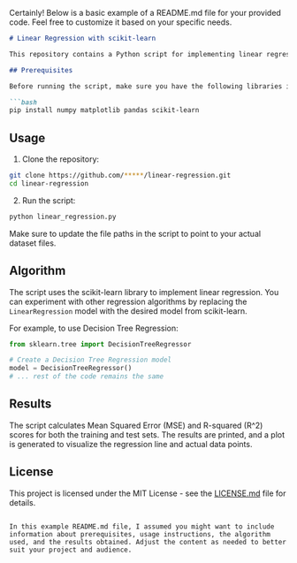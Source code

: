 Certainly! Below is a basic example of a README.md file for your provided code. Feel free to customize it based on your specific needs.

```markdown
# Linear Regression with scikit-learn

This repository contains a Python script for implementing linear regression using scikit-learn. Linear regression is a simple yet powerful algorithm for predicting a continuous target variable based on one or more independent features.

## Prerequisites

Before running the script, make sure you have the following libraries installed:

```bash
pip install numpy matplotlib pandas scikit-learn
```

## Usage

1. Clone the repository:

```bash
git clone https://github.com/*****/linear-regression.git
cd linear-regression
```

2. Run the script:

```bash
python linear_regression.py
```

Make sure to update the file paths in the script to point to your actual dataset files.

## Algorithm

The script uses the scikit-learn library to implement linear regression. You can experiment with other regression algorithms by replacing the `LinearRegression` model with the desired model from scikit-learn.

For example, to use Decision Tree Regression:

```python
from sklearn.tree import DecisionTreeRegressor

# Create a Decision Tree Regression model
model = DecisionTreeRegressor()
# ... rest of the code remains the same
```

## Results

The script calculates Mean Squared Error (MSE) and R-squared (R^2) scores for both the training and test sets. The results are printed, and a plot is generated to visualize the regression line and actual data points.

## License

This project is licensed under the MIT License - see the [LICENSE.md](LICENSE.md) file for details.
```

In this example README.md file, I assumed you might want to include information about prerequisites, usage instructions, the algorithm used, and the results obtained. Adjust the content as needed to better suit your project and audience.